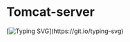 # Tomcat-server
[![Typing SVG](https://readme-typing-svg.herokuapp.com?font=Fira+Code&pause=1000&random=false&width=435&lines=This+project+is+under+development...!)](https://git.io/typing-svg)

